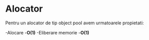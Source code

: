 # Alocator

Pentru un alocator de tip object pool avem urmatoarele propietati:

-Alocare
  -**O(1)**
-Eliberare memorie
  -**O(1)**

